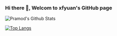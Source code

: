### Hi there 👋, Welcom to xfyuan's GitHub page

<!--
**xfyuan/xfyuan** is a ✨ _special_ ✨ repository because its `README.md` (this file) appears on your GitHub profile.

Here are some ideas to get you started:

- 🔭 I’m currently working on ...
- 🌱 I’m currently learning ...
- 👯 I’m looking to collaborate on ...
- 🤔 I’m looking for help with ...
- 💬 Ask me about ...
- 📫 How to reach me: ...
- 😄 Pronouns: ...
- ⚡ Fun fact: ...
-->

<img align="center" src="https://github-readme-stats.vercel.app/api?username=xfyuan&&show_icons=true&theme=radical" alt="Pramod's Github Stats">

[![Top Langs](https://github-readme-stats.vercel.app/api/top-langs/?username=xfyuan)](https://github.com/anuraghazra/github-readme-stats)
